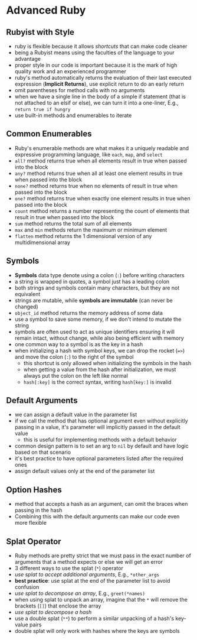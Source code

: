 # Advanced Ruby

## Rubyist with Style

- ruby is flexible because it allows _shortcuts_ that can make code cleaner
- being a Rubyist means using the faculties of the language to your advantage
- proper style in our code is important because it is the mark of high quality work and an experienced programmer
- ruby's method automatically returns the evaluation of their last executed expression (**Implicit Returns**), use explicit return to do an early return
- omit parentheses for method calls with no arguments
- when we have a single line in the body of a simple if statement (that is not attached to an elsif or else), we can turn it into a one-liner, E.g., `return true if hungry`
- use built-in methods and enumerables to iterate
  

## Common Enumerables

- Ruby's enumerable methods are what makes it a uniquely readable and expressive programming language, like `each`, `map`, and `select`
- `all?` method returns true when all elements result in true when passed into the block
- `any?` method returns true when all at least one element results in true when passed into the block
- `none?` method returns true when no elements of result in true when passed into the block
- `one?` method returns true when exactly one element results in true when passed into the block
- `count` method returns a number representing the count of elements that result in true when passed into the block
- `sum` method returns the total sum of all elements
- `max` and `min` methods return the maximum or minimum element
- `flatten` method returns the 1 dimensional version of any multidimensional array


## Symbols

- **Symbols** data type denote using a colon (`:`) before writing characters
- a string is wrapped in quotes, a symbol just has a leading colon
- both strings and symbols contain many characters, but they are not equivalent
- strings are mutable, while **symbols are immutable** (can never be changed)
- `object_id` method returns the memory address of some data
- use a symbol to save some memory, if we don't intend to mutate the string
- symbols are often used to act as unique identifiers ensuring it will remain intact, without change, while also being efficient with memory
- one common way to a symbol is as the key in a hash
- when initializing a hash with symbol keys, we can drop the rocket (`=>`) and move the colon (`:`) to the right of the symbol
  - this shortcut is only allowed when initializing the symbols in the hash
  - when getting a value from the hash after initialization, we must always put the colon on the left like normal
  - `hash[:key]` is the correct syntax, writing `hash[key:]` is invalid


## Default Arguments

- we can assign a default value in the parameter list
- if we call the method that has optional argument even without explicitly passing in a value, it's parameter will implicitly passed in the default value
  - this is useful for implementing methods with a default behavior
- common design pattern is to set an arg to `nil` by default and have logic based on that scenario
- it's best practice to have optional parameters listed after the required ones
- assign default values only at the end of the parameter list


## Option Hashes

- method that accepts a hash as an argument, can omit the braces when passing in the hash
- Combining this with the default arguments can make our code even more flexible


## Splat Operator

- Ruby methods are pretty strict that we must pass in the exact number of arguments that a method expects or else we will get an error
- 3 different ways to use the splat (`*`) operator
- _use splat to accept additional arguments_, E.g., `*other_args`
- **best practice**: use splat at the end of the parameter list to avoid confusion
- _use splat to decompose an array_, E.g., `greet(*names)`
- when using splat to unpack an array, imagine that the `*` will remove the brackets (`[]`) that enclose the array
- _use splat to decompose a hash_
- use a double splat (`**`) to perform a similar unpacking of a hash's key-value pairs
- double splat will only work with hashes where the keys are symbols
